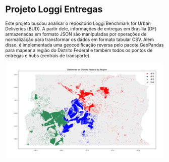 # Projeto Loggi Entregas
Este projeto buscou analisar o repositório Loggi Benchmark for Urban Deliveries (BUD). A partir dele, informações de entregas em Brasília (DF) armazenadas em formato JSON são manipuladas por operações de normalização para transformar os dados em formato tabular CSV. Além disso, é implementada uma geocodificação reversa pelo pacote GeoPandas para mapear a região do Distrito Federal e também todos os pontos de entregas e hubs (centrais de transporte).

<img src='https://github.com/mateus-miguel/projeto-loggi-entregas/blob/main/img/deliveries_map.png?raw=true'/>
